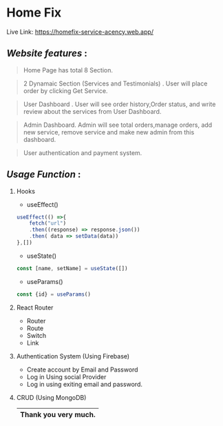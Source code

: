 # __Home Fix__
Live Link: https://homefix-service-acency.web.app/

## **_Website features_** :

> Home Page has total 8 Section.

> 2 Dynamaic Section (Services and Testimonials) . User will place order by clicking Get Service. 

> User Dashboard . User will see order history,Order status, and write review about the services from User Dashboard.
    
> Admin Dashboard. Admin will see total orders,manage orders, add new service, remove service and make new admin from this dashboard.

> User authentication and payment system.


## **_Usage Function_** :
1. Hooks 
    * useEffect()
    ```js
    useEffect(() =>{
        fetch("url")
        .then((response) => response.json())
        .then( data => setData(data))
    },[])
    ```
    * useState()
    ```js
    const [name, setName] = useState([])
    ```
    * useParams()
    ```js
    const {id} = useParams()
    ```
2. React Router
    * Router
    * Route
    * Switch
    * Link

3. Authentication System (Using Firebase)
    * Create account by Email and Password
    * Log in Using social Provider
    * Log in using exiting email and password.

4. CRUD (Using MongoDB)
    
    | Thank you very much. |
    | ------------- |